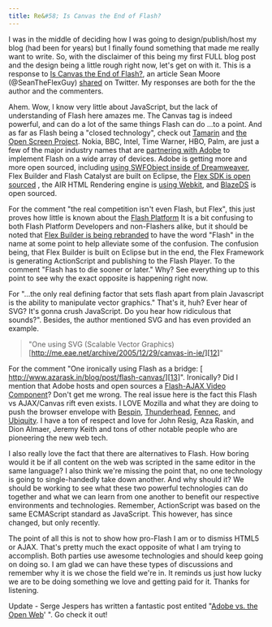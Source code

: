 ```yaml
---
title: Re&#58; Is Canvas the End of Flash?
---
```


I was in the middle of deciding how I was going to design/publish/host my blog (had been for years) but I finally found something that made me really want to write. So, with the disclaimer of this being my first FULL blog post and the design being a little rough right now, let's get on with it. This is a response to [Is Canvas the End of Flash?][1], an article Sean Moore (@SeanTheFlexGuy) [shared][2] on Twitter. My responses are both for the the author and the commenters.

Ahem. Wow, I know very little about JavaScript, but the lack of understanding of Flash here amazes me. The Canvas tag is indeed powerful, and can do a lot of the same things Flash can do ...to a point. And as far as Flash being a "closed technology", check out [Tamarin][3] and [the Open Screen Project][4]. Nokia, BBC, Intel, Time Warner, HBO, Palm, are just a few of the major industry names that are [partnering with Adobe][5] to implement Flash on a wide array of devices. Adobe is getting more and more open sourced, including [using SWFObject inside of Dreamweaver][6], Flex Builder and Flash Catalyst are built on Eclipse, the [Flex SDK is open sourced][7] , the AIR HTML Rendering engine is [using Webkit][8], and [BlazeDS][9] is open sourced.

For the comment "the real competition isn't even Flash, but Flex", this just proves how little is known about the [Flash Platform][10] It is a bit confusing to both Flash Platform Developers and non-Flashers alike, but it should be noted that [Flex Builder is being rebranded][11] to have the word "Flash" in the name at some point to help alleviate some of the confusion. The confusion being, that Flex Builder is built on Eclipse but in the end, the Flex Framework is generating ActionScript and publishing to the Flash Player. To the comment "Flash has to die sooner or later." Why? See everything up to this point to see why the exact opposite is happening right now.

For "...the only real defining factor that sets flash apart from plain Javascript is the ability to manipulate vector graphics." That's it, huh? Ever hear of SVG? It's gonna crush JavaScript. Do you hear how ridiculous that sounds?". Besides, the author mentioned SVG and has even provided an example.

> "One using SVG (Scalable Vector Graphics) [http://me.eae.net/archive/2005/12/29/canvas-in-ie/][12]"

For the comment "One ironically using Flash as a bridge: [ http://www.azarask.in/blog/post/flash-canvas/][13]". Ironically? Did I mention that Adobe hosts and open sources a [Flash-AJAX Video Component][14]? Don't get me wrong. The real issue here is the fact this Flash vs AJAX/Canvas rift even exists. I LOVE Mozilla and what they are doing to push the browser envelope with [Bespin][15], [Thunderhead][16], [Fennec][17], and [Ubiquity][18]. I have a ton of respect and love for John Resig, Aza Raskin, and Dion Almaer, Jeremy Keith and tons of other notable people who are pioneering the new web tech.

I also really love the fact that there are alternatives to Flash. How boring would it be if all content on the web was scripted in the same editor in the same language? I also think we're missing the point that, no one technology is going to single-handedly take down another. And why should it? We should be working to see what these two powerful technologies can do together and what we can learn from one another to benefit our respective environments and technologies. Remember, ActionScript was based on the same ECMAScript standard as JavaScript. This however, has since changed, but only recently.

The point of all this is not to show how pro-Flash I am or to dismiss HTML5 or AJAX. That's pretty much the exact opposite of what I am trying to accomplish. Both parties use awesome technologies and should keep going on doing so. I am glad we can have these types of discussions and remember why it is we chose the field we're in. It reminds us just how lucky we are to be doing something we love and getting paid for it. Thanks for listening.

Update - Serge Jespers has written a fantastic post entited "[Adobe vs. the Open Web][19]' ". Go check it out!

[1]: http://stairwellblog.com/2009/03/is-canvas-the-end-of-flash/ (http://stairwellblog.com/2009/03/is-canvas-the-end-of-flash/)
[2]: http://twitter.com/seantheflexguy/status/ (SeanTheFlexGuy - Twitter)
[3]: http://opensource.adobe.com/wiki/display/site/Projects#Projects-Tamarin (http://opensource.adobe.com/wiki/display/site/Projects#Projects-Tamarin)
[4]: http://opensource.adobe.com/wiki/display/site/Home (http://opensource.adobe.com/wiki/display/site/Home)
[5]: http://www.openscreenproject.org/partners/ (http://www.openscreenproject.org/partners/)
[6]: http://www.jonnymac.com/blog/2008/06/22/swfobject-2-to-be-default-publish-method-in-cs4/ (http://www.jonnymac.com/blog/2008/06/22/swfobject-2-to-be-default-publish-method-in-cs4/)
[7]: http://opensource.adobe.com/wiki/display/flexsdk/Flex+SDK (http://opensource.adobe.com/wiki/display/flexsdk/Flex+SDK)
[8]: http://opensource.adobe.com/wiki/display/webkit/Webkit (http://opensource.adobe.com/wiki/display/webkit/Webkit)
[9]: http://opensource.adobe.com/wiki/display/blazeds/Overview (http://opensource.adobe.com/wiki/display/blazeds/Overview)
[10]: http://www.adobe.com/flashplatform/ (http://www.adobe.com/flashplatform/)
[11]: http://blog.digitalbackcountry.com/2008/11/the-flex-builder-identity-crisis-and-the-flash-platform/ (http://blog.digitalbackcountry.com/2008/11/the-flex-builder-identity-crisis-and-the-flash-platform/)
[12]: http://me.eae.net/archive/2005/12/29/canvas-in-ie/ (http://me.eae.net/archive/2005/12/29/canvas-in-ie/)
[13]: http://www.azarask.in/blog/post/flash-canvas/ (http://www.azarask.in/blog/post/flash-canvas/)
[14]: http://opensource.adobe.com/wiki/display/site/Projects#Projects-FlashAjaxVideoComponent (http://opensource.adobe.com/wiki/display/site/Projects#Projects-FlashAjaxVideoComponent)
[15]: http://mozillalabs.com/bespin/
[16]: http://benzilla.galbraiths.org/2009/02/
[17]: https://wiki.mozilla.org/Fennec
[18]: https://wiki.mozilla.org/Labs/Ubiquity/
[19]: http://www.webkitchen.be/2009/05/27/adobe-versus-the-open-web/ (Serge Jespers - Adobe vs the Open Web)
